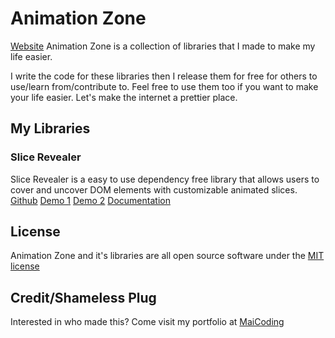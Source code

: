# Animation Zone
[Website](https://realtayy.github.io/animation-zone/)
Animation Zone is a collection of libraries that I made to make my life easier.

I write the code for these libraries then I release them for free for others to use/learn from/contribute to. Feel free to use them too if you want to make your life easier. Let's make the internet a prettier place.

## My Libraries
### Slice Revealer
Slice Revealer is a easy to use dependency free library that allows users to cover and uncover DOM elements with customizable animated slices.
[Github](https://github.com/RealTayy/slice-revealer)
[Demo 1](https://realtayy.github.io/slice-revealer/demo/demo1/demo1.html)
[Demo 2](https://realtayy.github.io/slice-revealer/demo/demo2/demo2.html)
[Documentation](https://github.com/RealTayy/slice-revealer#documentation)

## License
Animation Zone and it's libraries are all open source software under the [MIT license](https://github.com/RealTayy/animation-zone/blob/master/LICENSE)

## Credit/Shameless Plug
Interested in who made this? Come visit my portfolio at [MaiCoding](https://www.maiCoding.me)
